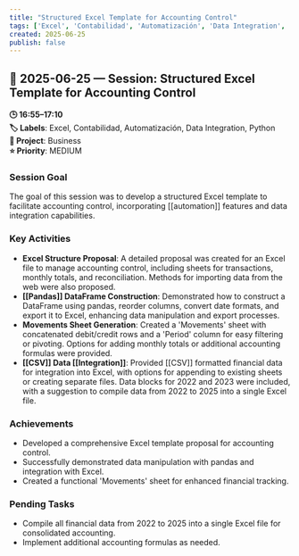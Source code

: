 ```yaml
---
title: "Structured Excel Template for Accounting Control"
tags: ['Excel', 'Contabilidad', 'Automatización', 'Data Integration', 'Python']
created: 2025-06-25
publish: false
---
```


## 📅 2025-06-25 — Session: Structured Excel Template for Accounting Control

**🕒 16:55–17:10**  
**🏷️ Labels**: Excel, Contabilidad, Automatización, Data Integration, Python  
**📂 Project**: Business  
**⭐ Priority**: MEDIUM  


### Session Goal
The goal of this session was to develop a structured Excel template to facilitate accounting control, incorporating [[automation]] features and data integration capabilities.

### Key Activities
- **Excel Structure Proposal**: A detailed proposal was created for an Excel file to manage accounting control, including sheets for transactions, monthly totals, and reconciliation. Methods for importing data from the web were also proposed.
- **[[Pandas]] DataFrame Construction**: Demonstrated how to construct a DataFrame using pandas, reorder columns, convert date formats, and export it to Excel, enhancing data manipulation and export processes.
- **Movements Sheet Generation**: Created a 'Movements' sheet with concatenated debit/credit rows and a 'Period' column for easy filtering or pivoting. Options for adding monthly totals or additional accounting formulas were provided.
- **[[CSV]] Data [[Integration]]**: Provided [[CSV]] formatted financial data for integration into Excel, with options for appending to existing sheets or creating separate files. Data blocks for 2022 and 2023 were included, with a suggestion to compile data from 2022 to 2025 into a single Excel file.

### Achievements
- Developed a comprehensive Excel template proposal for accounting control.
- Successfully demonstrated data manipulation with pandas and integration with Excel.
- Created a functional 'Movements' sheet for enhanced financial tracking.

### Pending Tasks
- Compile all financial data from 2022 to 2025 into a single Excel file for consolidated accounting.
- Implement additional accounting formulas as needed.
